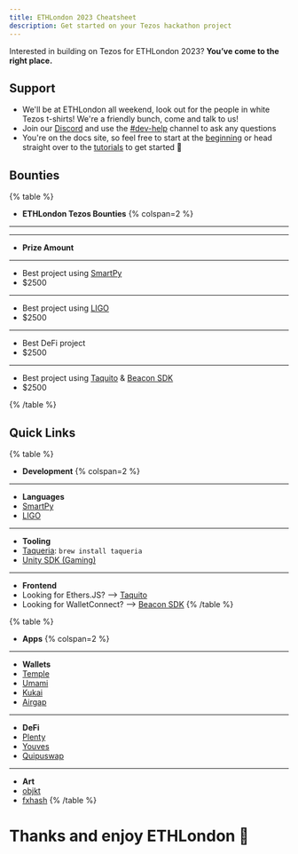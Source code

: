 ```yaml
---
title: ETHLondon 2023 Cheatsheet
description: Get started on your Tezos hackathon project
---
```


Interested in building on Tezos for ETHLondon 2023? 
**You’ve come to the right place.**

## Support

* We'll be at ETHLondon all weekend, look out for the people in white Tezos t-shirts! We're a friendly bunch, come and talk to us!
* Join our [Discord](https://discord.gg/tezos) and use the [#dev-help](https://discord.com/channels/699325006928281720/710095412639432705) channel to ask any questions
* You're on the docs site, so feel free to start at the [beginning](https://docs.tezos.com/tezos-basics/tezos-blockchain-overview/) or head straight over to the [tutorials](https://docs.tezos.com/tutorials/) to get started 🚀



## Bounties 

{% table %}
* **ETHLondon Tezos Bounties** {% colspan=2 %}
---
* ****
* **Prize Amount**
---
* Best project using [SmartPy](https://smartpy.io)
* $2500 
---
* Best project using [LIGO](https://ligolang.org/)
* $2500 
---
* Best DeFi project
* $2500 
---
* Best project using [Taquito](https://tezostaquito.io/) & [Beacon SDK](https://tezos.com/developers/docs/dapp-development/wallets-and-beacon-sdk/)
* $2500 

{% /table %}

## Quick Links

{% table %}
* **Development** {% colspan=2 %}
---
* **Languages**
* [SmartPy](https://smartpy.io/)
* [LIGO](https://ligolang.org/)
---
* **Tooling**
* [Taqueria](https://taqueria.io/):  `brew install taqueria`
* [Unity SDK (Gaming)](https://tezos.com/unity)
---
* **Frontend**
* Looking for Ethers.JS? —> [Taquito](https://tezostaquito.io/)
* Looking for WalletConnect? —> [Beacon SDK](https://tezos.com/developers/docs/dapp-development/wallets-and-beacon-sdk/)
{% /table %}

{% table %}

* **Apps** {% colspan=2 %}
---
* **Wallets**
* [Temple](https://templewallet.com/)
* [Umami](https://umamiwallet.com/)
* [Kukai](https://wallet.kukai.app/)
* [Airgap](https://airgap.it/)
---
* **DeFi**
* [Plenty](https://plenty.network/)
* [Youves](https://youves.com/)
* [Quipuswap](https://quipuswap.com/)
---
* **Art**
* [objkt](https://objkt.com/)
* [fxhash](https://www.fxhash.xyz/)
{% /table %}

# Thanks and enjoy ETHLondon 🙏 